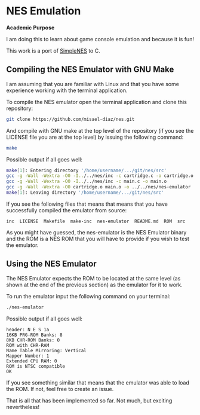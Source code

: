# NES Emulation

**Academic Purpose**

I am doing this to learn about game console emulation and because it is fun!

This work is a port of [SimpleNES](https://github.com/amhndu/SimpleNES) to C.

## Compiling the NES Emulator with GNU Make

I am assuming that you are familiar with Linux and that you have some experience working
with the terminal application.

To compile the NES emulator open the terminal application and clone this repository:

```sh
git clone https://github.com/misael-diaz/nes.git
```

And compile with GNU make at the top level of the repository (if you see the LICENSE
file you are at the top level) by issuing the following command:

```sh
make
```

Possible output if all goes well:

```sh
make[1]: Entering directory '/home/username/.../git/nes/src'
gcc -g -Wall -Wextra -O0 -I../../nes/inc -c cartridge.c -o cartridge.o
gcc -g -Wall -Wextra -O0 -I../../nes/inc -c main.c -o main.o
gcc -g -Wall -Wextra -O0 cartridge.o main.o -o ../../nes/nes-emulator
make[1]: Leaving directory '/home/username/.../git/nes/src'
```

If you see the following files that means that means that you have successfully compiled
the emulator from source:

```
inc  LICENSE  Makefile  make-inc  nes-emulator  README.md  ROM  src
```

As you might have guessed, the nes-emulator is the NES Emulator binary and the ROM is a
NES ROM that you will have to provide if you wish to test the emulator.

## Using the NES Emulator

The NES Emulator expects the ROM to be located at the same level (as shown at the end of
the previous section) as the emulator for it to work.

To run the emulator input the following command on your terminal:

```sh
./nes-emulator
```

Possible output if all goes well:

```
header: N E S 1a
16KB PRG-ROM Banks: 8
8KB CHR-ROM Banks: 0
ROM with CHR-RAM
Name Table Mirroring: Vertical
Mapper Number: 1
Extended CPU RAM: 0
ROM is NTSC compatible
OK
```

If you see something similar that means that the emulator was able to load the ROM.
If not, feel free to create an issue.

That is all that has been implemented so far. Not much, but exciting nevertheless!

